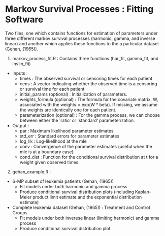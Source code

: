 Markov Survival Processes :  Fitting Software
===============

Two files, one which contains functions for estimation of parameters under three different markov survival processes (harmonic, gamma, and inverse linear) and another which applies these functions to the a particular dataset (Gehan, (1965)).

1.  markov_process_fit.R :  Contains three functions (har_fit, gamma_fit, and invlin_fit)
  * Inputs : 
    * times : The observed survival or censoring times for each patient
    * cens : A vector indicating whether the observed time is a censoring or survival time for each patient
    * initial_params (optional) : Initialization of parameters.
    * weights_formula (optional) : The formula for the covariate matrix, W, associated with the weights = exp(W * beta).  If missing, we assume the weights are identically one for each patient.
    * parameterization (optional) : For the gamma process, we can choose between either the 'ratio' or 'standard' parameterization.
  * Output : 
    * par : Maximum likelihood parameter estimates
    * std_err : Standard errors for parameter estimates
    * log_lik : Log-likelihood at the mle
    * conv : Convergence of the parameter estimates (useful when the mle is at a boundary case)
    * cond_dist : Function for the conditional survival distribution at t for a weight given observed times

2.  gehan_example.R : 
 * 6-MP subset of leukemia patients (Gehan, (1965))
   * Fit models under both harmonic and gamma process
   * Produce conditional survival distribution plots (including Kaplan-Meier product limit estimate and the exponential distribution estimate)
 * Complete leukemia dataset (Gehan, (1965)) : Treatment and Control Groups
   * Fit models under both inverese linear (limiting harmonic) and gamma process
   * Produce conditional survival distribution plot 
